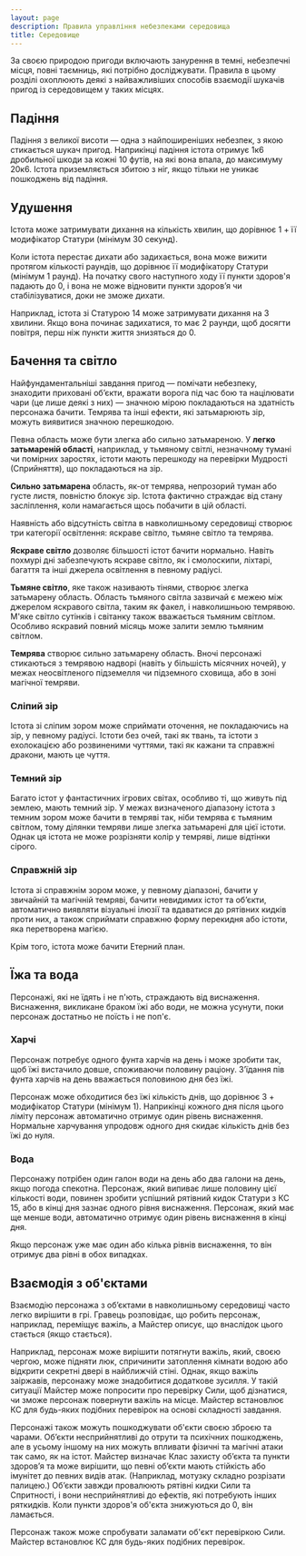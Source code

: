 ```yaml
---
layout: page
description: Правила управління небезпеками середовища
title: Середовище
---
```


За своєю природою пригоди включають занурення в темні, небезпечні місця, повні таємниць, які потрібно досліджувати. Правила в цьому розділі охоплюють деякі з найважливіших способів взаємодії шукачів пригод із середовищем у таких місцях.

## Падіння
Падіння з великої висоти — одна з найпоширеніших небезпек, з якою стикається шукач пригод. Наприкінці падіння істота отримує 1к6 дробильної шкоди за кожні 10 футів, на які вона впала, до максимуму 20к6. Істота приземляється збитою з ніг, якщо тільки не уникає пошкоджень від падіння.

## Удушення
Істота може затримувати дихання на кількість хвилин, що дорівнює 1 + її модифікатор Статури (мінімум 30 секунд).

Коли істота перестає дихати або задихається, вона може вижити протягом кількості раундів, що дорівнює її модифікатору Статури (мінімум 1 раунд). На початку свого наступного ходу її пункти здоров'я падають до 0, і вона не може відновити пункти здоров’я чи стабілізуватися, доки не зможе дихати.

Наприклад, істота зі Статурою 14 може затримувати дихання на 3 хвилини. Якщо вона починає задихатися, то має 2 раунди, щоб досягти повітря, перш ніж пункти життя знизяться до 0.

## Бачення та світло
Найфундаментальніші завдання пригод — помічати небезпеку, знаходити приховані об’єкти, вражати ворога під час бою та націлювати чари (це лише деякі з них) — значною мірою покладаються на здатність персонажа бачити. Темрява та інші ефекти, які затьмарюють зір, можуть виявитися значною перешкодою.

Певна область може бути злегка або сильно затьмареною. У **легко затьмареній області**, наприклад, у тьмяному світлі, незначному тумані чи помірних заростях, істоти мають перешкоду на перевірки Мудрості (Сприйняття), що покладаються на зір.

**Сильно затьмарена** область, як-от темрява, непрозорий туман або густе листя, повністю блокує зір. Істота фактично страждає від стану засліплення, коли намагається щось побачити в цій області.


Наявність або відсутність світла в навколишньому середовищі створює три категорії освітлення: яскраве світло, тьмяне світло та темрява.

**Яскраве світло** дозволяє більшості істот бачити нормально. Навіть похмурі дні забезпечують яскраве світло, як і смолоскипи, ліхтарі, багаття та інші джерела освітлення в певному радіусі.

**Тьмяне світло**, яке також називають тінями, створює злегка затьмарену область. Область тьмяного світла зазвичай є межею між джерелом яскравого світла, таким як факел, і навколишньою темрявою. М'яке світло сутінків і світанку також вважається тьмяним світлом. Особливо яскравий повний місяць може залити землю тьмяним світлом.

**Темрява** створює сильно затьмарену область. Вночі персонажі стикаються з темрявою надворі (навіть у більшість місячних ночей), у межах неосвітленого підземелля чи підземного сховища, або в зоні магічної темряви.

### Сліпий зір
Істота зі сліпим зором може сприймати оточення, не покладаючись на зір, у певному радіусі. Істоти без очей, такі як твань, та істоти з ехолокацією або розвиненими чуттями, такі як кажани та справжні дракони, мають це чуття.

### Темний зір
Багато істот у фантастичних ігрових світах, особливо ті, що живуть під землею, мають темний зір. У межах визначеного діапазону істота з темним зором може бачити в темряві так, ніби темрява є тьмяним світлом, тому ділянки темряви лише злегка затьмарені для цієї істоти. Однак ця істота не може розрізняти колір у темряві, лише відтінки сірого.

### Справжній зір
Істота зі справжнім зором може, у певному діапазоні, бачити у звичайній та магічній темряві, бачити невидимих істот та об’єкти, автоматично виявляти візуальні ілюзії та вдаватися до рятівних кидків проти них, а також сприймати справжню форму перекидня або істоти, яка перетворена магією.

Крім того, істота може бачити Етерний план.

## Їжа та вода
Персонажі, які не їдять і не п'ють, страждають від виснаження. Виснаження, викликане браком їжі або води, не можна усунути, поки персонаж достатньо не поїсть і не поп'є.

### Харчі
Персонаж потребує одного фунта харчів на день і може зробити так, щоб їжі вистачило довше, споживаючи половину раціону. З’їдання пів фунта харчів на день вважається половиною дня без їжі.

Персонаж може обходитися без їжі кількість днів, що дорівнює 3 + модифікатор Статури (мінімум 1). Наприкінці кожного дня після цього ліміту персонаж автоматично отримує один рівень виснаження. Нормальне харчування упродовж одного дня скидає кількість днів без їжі до нуля.

### Вода
Персонажу потрібен один галон води на день або два галони на день, якщо погода спекотна. Персонаж, який випиває лише половину цієї кількості води, повинен зробити успішний рятівний кидок Статури з КС 15, або в кінці дня зазнає одного рівня виснаження. Персонаж, який має ще менше води, автоматично отримує один рівень виснаження в кінці дня.

Якщо персонаж уже має один або кілька рівнів виснаження, то він отримує два рівні в обох випадках.

## Взаємодія з об'єктами
Взаємодію персонажа з об’єктами в навколишньому середовищі часто легко вирішити в грі. Гравець розповідає, що робить персонаж, наприклад, переміщує важіль, а Майстер описує, що внаслідок цього стається (якщо стається).

Наприклад, персонаж може вирішити потягнути важіль, який, своєю чергою, може підняти люк, спричинити затоплення кімнати водою або відкрити секретні двері в найближчій стіні. Однак, якщо важіль заіржавів, персонажу може знадобитися додаткове зусилля. У такій ситуації Майстер може попросити про перевірку Сили, щоб дізнатися, чи зможе персонаж повернути важіль на місце. Майстер встановлює КС для будь-яких подібних перевірок на основі складності завдання.

Персонажі також можуть пошкоджувати об'єкти своєю зброєю та чарами. Об’єкти несприйнятливі до отрути та психічних пошкоджень, але в усьому іншому на них можуть впливати фізичні та магічні атаки так само, як на істот. Майстер визначає Клас захисту об’єкта та пункти здоров’я та може вирішити, що певні об’єкти мають стійкість або імунітет до певних видів атак. (Наприклад, мотузку складно розрізати палицею.) Об’єкти завжди провалюють рятівні кидки Сили та Спритності, і вони несприйнятливі до ефектів, які потребують інших ряткидків. Коли пункти здоров'я об'єкта знижуються до 0, він ламається.

Персонаж також може спробувати заламати об'єкт перевіркою Сили. Майстер встановлює КС для будь-яких подібних перевірок.
